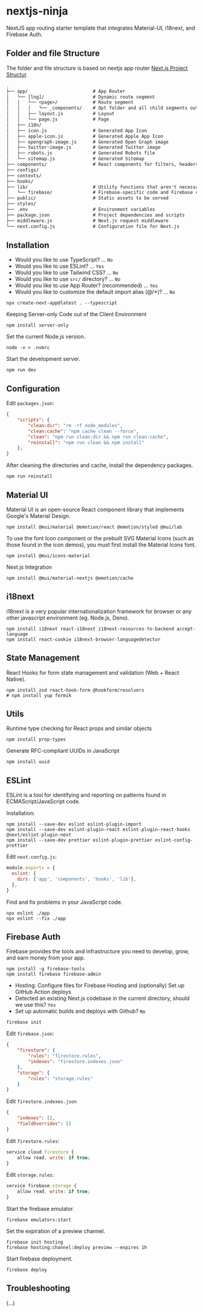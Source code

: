# nextjs-ninja

NextJS app routing starter template that integrates Material-UI, i18next, and Firebase Auth.

## Folder and file Structure

The folder and file structure is based on nextjs app router [Next.js Project Structur](https://nextjs.org/docs/getting-started/project-structure).

```txt
.
├── app/                        # App Router
│   └── [lng]/                  # Dynamic route segment
│   │   └── <page>/             # Route segment
│   │   │   └── _components/    # Opt folder and all child segments out of routing
│   │   ├── layout.js           # Layout
│   │   └── page.js             # Page
│   ├── i18n/
│   ├── icon.js                 # Generated App Icon
│   ├── apple-icon.js           # Generated Apple App Icon
│   ├── opengraph-image.js      # Generated Open Graph image
│   ├── twitter-image.js        # Generated Twitter image
│   ├── robots.js               # Generated Robots file
│   └── sitemap.js              # Generated Sitemap
├── components/                 # React components for filters, headers
├── configs/
├── contexts/
├── hooks/
├── lib/                        # Utility functions that aren't necessarily bound to React or Next.js
│   └── firebase/               # Firebase-specific code and Firebase configuration
├── public/                     # Static assets to be served
├── styles/
├── .env                        # Environment variables
├── package.json                # Project dependencies and scripts
├── middleware.js               # Next.js request middleware
└── next.config.js              # Configuration file for Next.js
```

## Installation

- Would you like to use TypeScript? … `No`
- Would you like to use ESLint? … `Yes`
- Would you like to use Tailwind CSS? … `No`
- Would you like to use `src/` directory? … `No`
- Would you like to use App Router? (recommended) … `Yes`
- Would you like to customize the default import alias (@/\*)? … `No`

```shell
npx create-next-app@latest . --typescript
```

Keeping Server-only Code out of the Client Environment

```shell
npm install server-only
```

Set the current Node.js version.

```shell
node -v > .nvmrc
```

Start the development server.

```shell
npm run dev
```

## Configuration

Edit `packages.json`:

```json
{
    "scripts": {
        "clean:dir": "rm -rf node_modules",
        "clean:cache": "npm cache clean --force",
        "clean": "npm run clean:dir && npm run clean:cache",
        "reinstall": "npm run clean && npm install"
    },
}
```

After cleaning the directories and cache, install the dependency packages.

```shell
npm run reinstall
```

## Material UI

Material UI is an open-source React component library that implements Google's Material Design.

```shell
npm install @mui/material @emotion/react @emotion/styled @mui/lab
```

To use the font Icon component or the prebuilt SVG Material Icons (such as those found in the icon demos),
you must first install the Material Icons font.

```shell
npm install @mui/icons-material
```

Next.js Integration

```shell
npm install @mui/material-nextjs @emotion/cache
```

## i18next

i18next is a very popular internationalization framework for browser or any other javascript environment (eg. Node.js, Deno).

```shell
npm install i18next react-i18next i18next-resources-to-backend accept-language
npm install react-cookie i18next-browser-languagedetector
```

## State Management

React Hooks for form state management and validation (Web + React Native).

```shell
npm install zod react-hook-form @hookform/resolvers
# npm install yup formik
```

## Utils

Runtime type checking for React props and similar objects

```shell
npm install prop-types
```

Generate RFC-compliant UUIDs in JavaScript

```shell
npm install uuid
```

## ESLint

ESLint is a tool for identifying and reporting on patterns found in ECMAScript/JavaScript code.

Installation:

```shell
npm install --save-dev eslint eslint-plugin-import
npm install --save-dev eslint-plugin-react eslint-plugin-react-hooks @next/eslint-plugin-next
npm install --save-dev prettier eslint-plugin-prettier eslint-config-prettier
```

Edit `next.config.js`:

```javascript
module.exports = {
  eslint: {
    dirs: ['app', 'components', 'hooks', 'lib'],
  },
}
```

Find and fix problems in your JavaScript code.

```shell
npx eslint ./app
npx eslint --fix ./app
```

## Firebase Auth

Firebase provides the tools and infrastructure you need to develop, grow, and earn money from your app.

```shell
npm install -g firebase-tools
npm install firebase firebase-admin
```

- Hosting: Configure files for Firebase Hosting and (optionally) Set up GitHub Action deploys
- Detected an existing Next.js codebase in the current directory, should we use this? `Yes`
- Set up automatic builds and deploys with Github? `No`

```shell
firebase init
```

Edit `firebase.json`:

```json
{
    "firestore": {
        "rules": "firestore.rules",
        "indexes": "firestore.indexes.json"
    },
    "storage": {
        "rules": "storage.rules"
    }
}
```

Edit `firestore.indexes.json`

```json
{
    "indexes": [],
    "fieldOverrides": []
}
```

Edit `firestore.rules`:

```javascript
service cloud.firestore {
    allow read, write: if true;
}
```

Edit `storage.rules`:

```javascript
service firebase.storage {
    allow read, write: if true;
}
```

Start the firebase emulator.

```shell
firebase emulators:start
```

Set the expiration of a preview channel.

```shell
firebase init hosting
firebase hosting:channel:deploy preview --expires 1h
```

Start firebase deployment.

```shell
firebase deploy
```

## Troubleshooting

(...)
